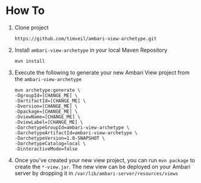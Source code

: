 How To
=====================

1. Clone project
    ```
    https://github.com/timveil/ambari-view-archetype.git
    ```
2. Install `ambari-view-archetype` in your local Maven Repository
    ```
    mvn install
    ```
3. Execute the following to generate your new Ambari View project from the `ambari-view-archetype`
    ```
    mvn archetype:generate \
    -DgroupId=[CHANGE_ME] \
    -DartifactId=[CHANGE_ME] \
    -Dversion=[CHANGE_ME] \
    -Dpackage=[CHANGE_ME] \
    -DviewName=[CHANGE_ME] \
    -DviewLabel=[CHANGE_ME] \
    -DarchetypeGroupId=ambari-view-archetype \
    -DarchetypeArtifactId=ambari-view-archetype \
    -DarchetypeVersion=1.0-SNAPSHOT \
    -DarchetypeCatalog=local \
    -DinteractiveMode=false
    ```
4.  Once you've created your new view project, you can run `mvn package` to create the `*-view.jar`.  The new view can be deployed on your Ambari server by dropping it in `/var/lib/ambari-server/resources/views`
